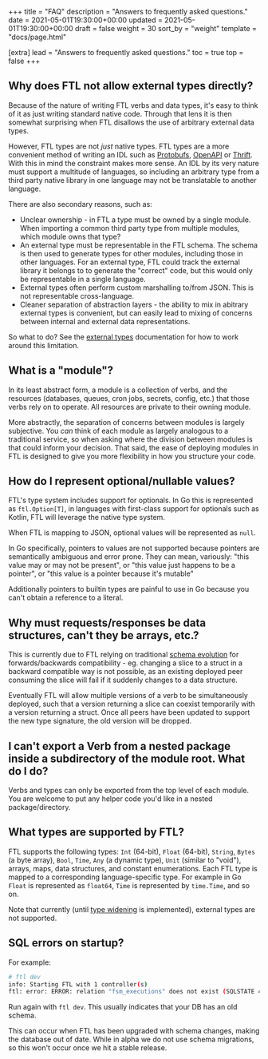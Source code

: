 +++
title = "FAQ"
description = "Answers to frequently asked questions."
date = 2021-05-01T19:30:00+00:00
updated = 2021-05-01T19:30:00+00:00
draft = false
weight = 30
sort_by = "weight"
template = "docs/page.html"

[extra]
lead = "Answers to frequently asked questions."
toc = true
top = false
+++

## Why does FTL not allow external types directly?

Because of the nature of writing FTL verbs and data types, it's easy to think of it as just writing standard native code. Through that lens it is then somewhat surprising when FTL disallows the use of arbitrary external data types.

However, FTL types are not _just_ native types. FTL types are a more convenient method of writing an IDL such as [Protobufs](https://protobuf.dev/), [OpenAPI](https://www.openapis.org/) or [Thrift](https://thrift.apache.org/). With this in mind the constraint makes more sense. An IDL by its very nature must support a multitude of languages, so including an arbitrary type from a third party native library in one language may not be translatable to another language.

There are also secondary reasons, such as:

- Unclear ownership - in FTL a type must be owned by a single module. When importing a common third party type from multiple modules, which module owns that type?
- An external type must be representable in the FTL schema. The schema is then used to generate types for other modules, including those in other languages. For an external type, FTL could track the external library it belongs to to generate the "correct" code, but this would only be representable in a single language.
- External types often perform custom marshalling to/from JSON. This is not representable cross-language.
- Cleaner separation of abstraction layers - the ability to mix in abitrary external types is convenient, but can easily lead to mixing of concerns between internal and external data representations.

So what to do? See the [external types](https://block.github.io/ftl/docs/reference/externaltypes/) documentation 
for how to work around this limitation.

## What is a "module"?

In its least abstract form, a module is a collection of verbs, and the resources (databases, queues, cron jobs, secrets, config, etc.) that those verbs rely on to operate. All resources are private to their owning module.

More abstractly, the separation of concerns between modules is largely subjective. You _can_ think of each module as largely analogous to a traditional service, so when asking where the division between modules is that could inform your decision. That said, the ease of deploying modules in FTL is designed to give you more flexibility in how you structure your code.

## How do I represent optional/nullable values?

FTL's type system includes support for optionals. In Go this is represented as `ftl.Option[T]`, in languages with first-class support for optionals such as Kotlin, FTL will leverage the native type system.

When FTL is mapping to JSON, optional values will be represented as `null`.

In Go specifically, pointers to values are not supported because pointers are semantically ambiguous and error prone. They can mean, variously: "this value may or may not be present", or "this value just happens to be a pointer", or "this value is a pointer because it's mutable"

Additionally pointers to builtin types are painful to use in Go because you can't obtain a reference to a literal.

## Why must requests/responses be data structures, can't they be arrays, etc.?

This is currently due to FTL relying on traditional [schema evolution](https://softwaremill.com/schema-evolution-protobuf-scalapb-fs2grpc/) for forwards/backwards compatibility - eg. changing a slice to a struct in a backward compatible way is not possible, as an existing deployed peer consuming the slice will fail if it suddenly changes to a data structure.

Eventually FTL will allow multiple versions of a verb to be simultaneously deployed, such that a version returning a slice can coexist temporarily with a version returning a struct. Once all peers have been updated to support the new type signature, the old version will be dropped.

## I can't export a Verb from a nested package inside a subdirectory of the module root. What do I do?

Verbs and types can only be exported from the top level of each module. You are welcome to put any helper code you'd like in a nested package/directory.

## What types are supported by FTL?

FTL supports the following types: `Int` (64-bit), `Float` (64-bit), `String`, `Bytes` (a byte array), `Bool`, `Time`, `Any` (a dynamic type), `Unit` (similar to "void"), arrays, maps, data structures, and constant enumerations. Each FTL type is mapped to a corresponding language-specific type. For example in Go `Float` is represented as `float64`, `Time` is represented by `time.Time`, and so on.

Note that currently (until [type widening](https://github.com/block/ftl/issues/1296) is implemented), external types are not supported.

## SQL errors on startup?

For example:

```bash
# ftl dev                                                                                            ~/src/ftl
info: Starting FTL with 1 controller(s)
ftl: error: ERROR: relation "fsm_executions" does not exist (SQLSTATE 42P01)
```

Run again with `ftl dev`. This usually indicates that your DB has an old schema.

This can occur when FTL has been upgraded with schema changes, making the database out of date. While in alpha we do not use schema migrations, so this won't occur once we hit a stable release.
